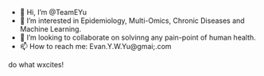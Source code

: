 - 👋 Hi, I’m @TeamEYu
- 👀 I’m interested in Epidemiology, Multi-Omics, Chronic Diseases and Machine Learning.
- 💞️ I’m looking to collaborate on solvinng any pain-point of human health.
- 📫 How to reach me: Evan.Y.W.Yu@gmai;.com

do what wxcites!

<!---
TeamEYu/TeamEYu is a ✨ special ✨ repository because its `README.md` (this file) appears on your GitHub profile.
You can click the Preview link to take a look at your changes.
--->
